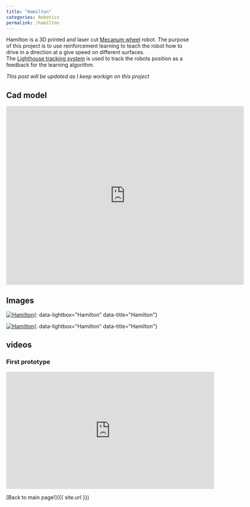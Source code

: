 ```yaml
---
title: "Hamilton"
categories: Robotics
permalink: /hamilton
---
```


Hamilton is a 3D printed and laser cut [Mecanum wheel](https://en.wikipedia.org/wiki/Mecanum_wheel) robot. The purpose of this project is to use reinforcement learning to teach the robot how to drive in a direction at a give speed on different surfaces.  
The [Lighthouse tracking system](https://xinreality.com/wiki/Lighthouse) is used to track the robots position as a feedback for the learning algorithm.  

*This post will be updated as I keep workign on this project*  

## Cad model

<iframe src="https://myhub.autodesk360.com/ue280e3f5/shares/public/SH919a0QTf3c32634dcf6dd3fd9527f8429a?mode=embed" width="640" height="480" allowfullscreen="true" webkitallowfullscreen="true" mozallowfullscreen="true"  frameborder="0"></iframe>  

## Images

[![Hamilton]({{site.url}}/images/Robotics/Hamilton/Ham1.jpg)]({{site.url}}/images/Robotics/Hamilton/Ham1.jpg){: data-lightbox="Hamilton" data-title="Hamilton"}  

[![Hamilton]({{site.url}}/images/Robotics/Hamilton/Ham2.jpg)]({{site.url}}/images/Robotics/Hamilton/Ham2.jpg){: data-lightbox="Hamilton" data-title="Hamilton"}  

## videos

### First prototype

<iframe width="560" height="315" src="https://www.youtube.com/embed/1MeW9u0RJn4" frameborder="0" allow="accelerometer; autoplay; encrypted-media; gyroscope; picture-in-picture" allowfullscreen></iframe>  


[Back to main page!]({{ site.url }})
